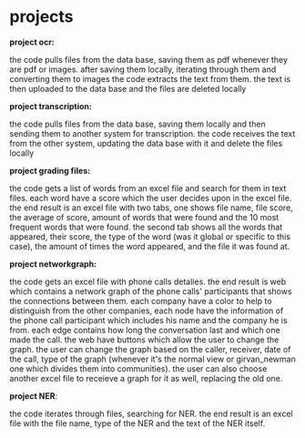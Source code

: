 # projects

**project ocr:**

the code pulls files from the data base, saving them as pdf whenever they are pdf or images. 
after saving them locally, iterating through them and converting them to images the code
extracts the text from them. the text is then uploaded to the data base and the files are
deleted locally

**project transcription:**

the code pulls files from the data base, saving them locally and then sending them to another system
for transcription. the code receives the text from the other system, updating the data base with it
and delete the files locally


**project grading files:**

the code gets a list of words from an excel file and search for them in text files. each word have a score which the user decides upon in the excel file.
the end result is an excel file with two tabs, one shows file name, file score, the average of score, amount of words that were found and the 10 most frequent words 
that were found. the second tab shows all the words that appeared, their score, the type of the word (was it global or specific to this case), the amount of times 
the word appeared, and the file it was found at. 


**project networkgraph:**

the code gets an excel file with phone calls detalies. the end result is web which contains a network graph of the phone calls' participants that shows the 
connections between them. each company have a color to help to distinguish from the other companies, each node have the information of the phone call participant
which includes his name and the company he is from. each edge contains how long the conversation last and which one made the call. the web have buttons which allow
the user to change the graph. the user can change the graph based on the caller, receiver, date of the call, type of the graph (whenever it's the normal view or 
girvan_newman one which divides them into communities). the user can also choose another excel file to receieve a graph for it as well, replacing the old one.


**project NER**:

the code iterates through files, searching for NER. the end result is an excel file with the file name, type of the NER and the text of the NER itself. 
